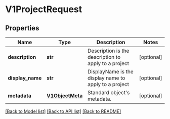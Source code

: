 # V1ProjectRequest

## Properties
Name | Type | Description | Notes
------------ | ------------- | ------------- | -------------
**description** | **str** | Description is the description to apply to a project | [optional] 
**display_name** | **str** | DisplayName is the display name to apply to a project | [optional] 
**metadata** | [**V1ObjectMeta**](V1ObjectMeta.md) | Standard object&#39;s metadata. | [optional] 

[[Back to Model list]](../README.md#documentation-for-models) [[Back to API list]](../README.md#documentation-for-api-endpoints) [[Back to README]](../README.md)


